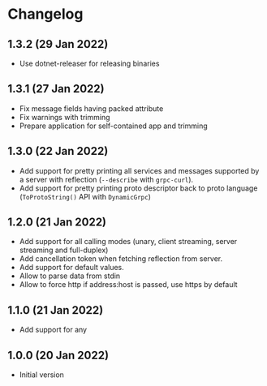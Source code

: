 # Changelog

## 1.3.2 (29 Jan 2022)
- Use dotnet-releaser for releasing binaries

## 1.3.1 (27 Jan 2022)
- Fix message fields having packed attribute
- Fix warnings with trimming
- Prepare application for self-contained app and trimming

## 1.3.0 (22 Jan 2022)
- Add support for pretty printing all services and messages supported by a server with reflection (`--describe` with `grpc-curl`).
- Add support for pretty printing proto descriptor back to proto language (`ToProtoString()` API with `DynamicGrpc`)

## 1.2.0 (21 Jan 2022)
- Add support for all calling modes (unary, client streaming, server streaming and full-duplex)
- Add cancellation token when fetching reflection from server.
- Add support for default values.
- Allow to parse data from stdin
- Allow to force http if address:host is passed, use https by default

## 1.1.0 (21 Jan 2022)
- Add support for any

## 1.0.0 (20 Jan 2022)

- Initial version